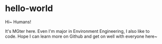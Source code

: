 # hello-world

Hi~ Humans!

It's MGter here. Even I'm major in Environment Engineering, I also like to code. 
Hope I can learn more on Github and get on well with everyone here~

